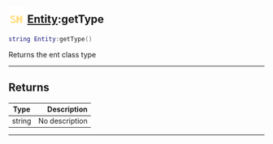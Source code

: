 ## <img src="../../.gitbook/assets/shared.png" width="32" height="32" /> [Entity](../entity/README.md):getType

```lua
string Entity:getType()
```

Returns the ent class type<br>

-----------------
## Returns

| Type   | Description |
| ------ | ----------: |
| string | No description |


--------